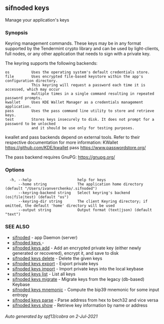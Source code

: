 ## sifnoded keys

Manage your application's keys

### Synopsis

Keyring management commands. These keys may be in any format supported by the
Tendermint crypto library and can be used by light-clients, full nodes, or any other application
that needs to sign with a private key.

The keyring supports the following backends:

    os          Uses the operating system's default credentials store.
    file        Uses encrypted file-based keystore within the app's configuration directory.
                This keyring will request a password each time it is accessed, which may occur
                multiple times in a single command resulting in repeated password prompts.
    kwallet     Uses KDE Wallet Manager as a credentials management application.
    pass        Uses the pass command line utility to store and retrieve keys.
    test        Stores keys insecurely to disk. It does not prompt for a password to be unlocked
                and it should be use only for testing purposes.

kwallet and pass backends depend on external tools. Refer to their respective documentation for more
information:
    KWallet     https://github.com/KDE/kwallet
    pass        https://www.passwordstore.org/

The pass backend requires GnuPG: https://gnupg.org/


### Options

```
  -h, --help                     help for keys
      --home string              The application home directory (default "/Users/ivanverchenko/.sifnoded")
      --keyring-backend string   Select keyring's backend (os|file|test) (default "os")
      --keyring-dir string       The client Keyring directory; if omitted, the default 'home' directory will be used
      --output string            Output format (text|json) (default "text")
```

### SEE ALSO

* [sifnoded](sifnoded.md)	 - app Daemon (server)
* [sifnoded keys ](sifnoded_keys_.md)	 - 
* [sifnoded keys add](sifnoded_keys_add.md)	 - Add an encrypted private key (either newly generated or recovered), encrypt it, and save to disk
* [sifnoded keys delete](sifnoded_keys_delete.md)	 - Delete the given keys
* [sifnoded keys export](sifnoded_keys_export.md)	 - Export private keys
* [sifnoded keys import](sifnoded_keys_import.md)	 - Import private keys into the local keybase
* [sifnoded keys list](sifnoded_keys_list.md)	 - List all keys
* [sifnoded keys migrate](sifnoded_keys_migrate.md)	 - Migrate keys from the legacy (db-based) Keybase
* [sifnoded keys mnemonic](sifnoded_keys_mnemonic.md)	 - Compute the bip39 mnemonic for some input entropy
* [sifnoded keys parse](sifnoded_keys_parse.md)	 - Parse address from hex to bech32 and vice versa
* [sifnoded keys show](sifnoded_keys_show.md)	 - Retrieve key information by name or address

###### Auto generated by spf13/cobra on 2-Jul-2021
